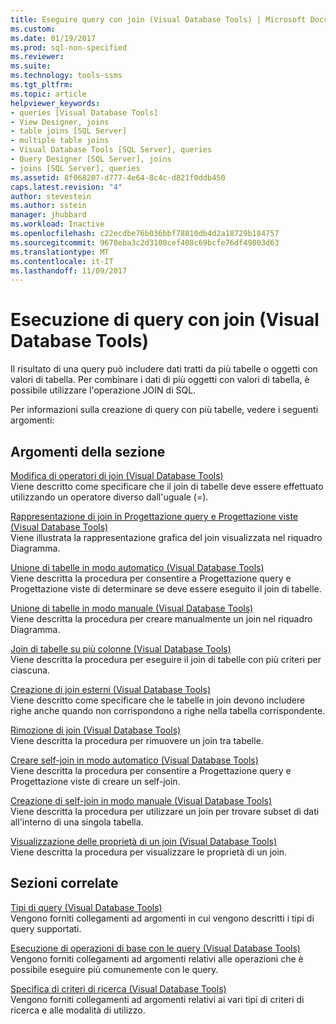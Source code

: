 ```yaml
---
title: Eseguire query con join (Visual Database Tools) | Microsoft Docs
ms.custom: 
ms.date: 01/19/2017
ms.prod: sql-non-specified
ms.reviewer: 
ms.suite: 
ms.technology: tools-ssms
ms.tgt_pltfrm: 
ms.topic: article
helpviewer_keywords:
- queries [Visual Database Tools]
- View Designer, joins
- table joins [SQL Server]
- multiple table joins
- Visual Database Tools [SQL Server], queries
- Query Designer [SQL Server], joins
- joins [SQL Server], queries
ms.assetid: 8f068207-d777-4e64-8c4c-d821f0ddb450
caps.latest.revision: "4"
author: stevestein
ms.author: sstein
manager: jhubbard
ms.workload: Inactive
ms.openlocfilehash: c22ecdbe76b036bbf78810db4d2a18729b184757
ms.sourcegitcommit: 9678eba3c2d3100cef408c69bcfe76df49803d63
ms.translationtype: MT
ms.contentlocale: it-IT
ms.lasthandoff: 11/09/2017
---
```

# <a name="query-with-joins-visual-database-tools"></a>Esecuzione di query con join (Visual Database Tools)
Il risultato di una query può includere dati tratti da più tabelle o oggetti con valori di tabella. Per combinare i dati di più oggetti con valori di tabella, è possibile utilizzare l'operazione JOIN di SQL.  
  
Per informazioni sulla creazione di query con più tabelle, vedere i seguenti argomenti:  
  
## <a name="in-this-section"></a>Argomenti della sezione  
[Modifica di operatori di join &#40;Visual Database Tools&#41;](../../ssms/visual-db-tools/modify-join-operators-visual-database-tools.md)  
Viene descritto come specificare che il join di tabelle deve essere effettuato utilizzando un operatore diverso dall'uguale (=).  
  
[Rappresentazione di join in Progettazione query e Progettazione viste &#40;Visual Database Tools&#41;](../../ssms/visual-db-tools/how-the-query-and-view-designer-represents-joins-visual-database-tools.md)  
Viene illustrata la rappresentazione grafica del join visualizzata nel riquadro Diagramma.  
  
[Unione di tabelle in modo automatico &#40;Visual Database Tools&#41;](../../ssms/visual-db-tools/join-tables-automatically-visual-database-tools.md)  
Viene descritta la procedura per consentire a Progettazione query e Progettazione viste di determinare se deve essere eseguito il join di tabelle.  
  
[Unione di tabelle in modo manuale &#40;Visual Database Tools&#41;](../../ssms/visual-db-tools/join-tables-manually-visual-database-tools.md)  
Viene descritta la procedura per creare manualmente un join nel riquadro Diagramma.  
  
[Join di tabelle su più colonne &#40;Visual Database Tools&#41;](../../ssms/visual-db-tools/join-tables-on-multiple-columns-visual-database-tools.md)  
Viene descritta la procedura per eseguire il join di tabelle con più criteri per ciascuna.  
  
[Creazione di join esterni &#40;Visual Database Tools&#41;](../../ssms/visual-db-tools/create-outer-joins-visual-database-tools.md)  
Viene descritto come specificare che le tabelle in join devono includere righe anche quando non corrispondono a righe nella tabella corrispondente.  
  
[Rimozione di join &#40;Visual Database Tools&#41;](../../ssms/visual-db-tools/remove-joins-visual-database-tools.md)  
Viene descritta la procedura per rimuovere un join tra tabelle.  
  
[Creare self-join in modo automatico &#40;Visual Database Tools&#41;](../../ssms/visual-db-tools/create-self-joins-automatically-visual-database-tools.md)  
Viene descritta la procedura per consentire a Progettazione query e Progettazione viste di creare un self-join.  
  
[Creazione di self-join in modo manuale &#40;Visual Database Tools&#41;](../../ssms/visual-db-tools/create-self-joins-manually-visual-database-tools.md)  
Viene descritta la procedura per utilizzare un join per trovare subset di dati all'interno di una singola tabella.  
  
[Visualizzazione delle proprietà di un join &#40;Visual Database Tools&#41;](../../ssms/visual-db-tools/view-join-properties-visual-database-tools.md)  
Viene descritta la procedura per visualizzare le proprietà di un join.  
  
## <a name="related-sections"></a>Sezioni correlate  
[Tipi di query &#40;Visual Database Tools&#41;](../../ssms/visual-db-tools/types-of-queries-visual-database-tools.md)  
Vengono forniti collegamenti ad argomenti in cui vengono descritti i tipi di query supportati.  
  
[Esecuzione di operazioni di base con le query &#40;Visual Database Tools&#41;](../../ssms/visual-db-tools/perform-basic-operations-with-queries-visual-database-tools.md)  
Vengono forniti collegamenti ad argomenti relativi alle operazioni che è possibile eseguire più comunemente con le query.  
  
[Specifica di criteri di ricerca &#40;Visual Database Tools&#41;](../../ssms/visual-db-tools/specify-search-criteria-visual-database-tools.md)  
Vengono forniti collegamenti ad argomenti relativi ai vari tipi di criteri di ricerca e alle modalità di utilizzo.  
  
